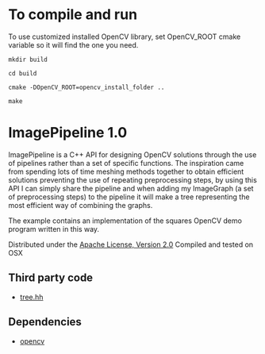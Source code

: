 
# To compile and run
To use customized installed OpenCV library, set OpenCV_ROOT cmake variable so it will find the one you need. 

```
mkdir build

cd build

cmake -DOpenCV_ROOT=opencv_install_folder ..

make

```

ImagePipeline 1.0
==============

ImagePipeline is a C++ API for designing OpenCV solutions through the use of pipelines rather than a set of specific functions. The inspiration came from spending lots of time meshing methods together to obtain efficient solutions preventing the use of repeating preprocessing steps, by using this API I can simply share the pipeline and when adding my ImageGraph (a set of preprocessing steps) to the pipeline it will make a tree representing the most efficient way of combining the graphs.

The example contains an implementation of the squares OpenCV demo program written in this way.

Distributed under the [Apache License, Version 2.0](http://www.apache.org/licenses/LICENSE-2.0 "Apache License, Version 2.0")
Compiled and tested on OSX

Third party code
----------------

- [tree.hh](http://tree.phi-sci.com "tree.hh: an STL-like C++ tree class")

Dependencies
------------

- [opencv](http://opencv.willowgarage.com/wiki/ "OpenCV")
